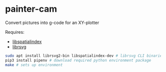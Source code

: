# painter-cam
Convert pictures into g-code for an XY-plotter

Requires:
* [libspatialindex](https://libspatialindex.org/en/latest/install.html)
* [librsvg](https://wiki.gnome.org/Projects/LibRsvg)

```bash
sudo apt install librsvg2-bin libspatialindex-dev # librsvg CLI binaries and libspatialindex C library
pip3 install pipenv # download required python environment package
make # sets up environment
```

